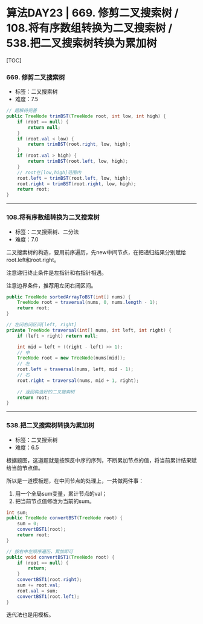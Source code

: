 # 算法DAY23 | 669. 修剪二叉搜索树 /  108.将有序数组转换为二叉搜索树 /  538.把二叉搜索树转换为累加树

[TOC]

### 669. 修剪二叉搜索树

- 标签：二叉搜索树
- 难度：7.5

```java
// 题解待完善
public TreeNode trimBST(TreeNode root, int low, int high) {
    if (root == null) {
        return null;
    }
    if (root.val < low) {
        return trimBST(root.right, low, high);
    }
    if (root.val > high) {
        return trimBST(root.left, low, high);
    }
    // root在[low,high]范围内
    root.left = trimBST(root.left, low, high);
    root.right = trimBST(root.right, low, high);
    return root;
}
```



---

### 108.将有序数组转换为二叉搜索树

- 标签：二叉搜索树、二分法
- 难度：7.0

二叉搜索树的构造，要用前序遍历，先new中间节点，在把递归结果分别赋给root.left和root.right。

注意递归终止条件是左指针和右指针相遇。

注意边界条件，推荐用左闭右闭区间。

```java
public TreeNode sortedArrayToBST(int[] nums) {
    TreeNode root = traversal(nums, 0, nums.length - 1);
    return root;
}

// 左闭右闭区间[left, right]
private TreeNode traversal(int[] nums, int left, int right) {
    if (left > right) return null;

    int mid = left + ((right - left) >> 1);
    // 中
    TreeNode root = new TreeNode(nums[mid]);
    // 左
    root.left = traversal(nums, left, mid - 1);
    // 右
    root.right = traversal(nums, mid + 1, right);
    
    // 返回构造好的二叉搜索树
    return root;
}
```

---

###  538.把二叉搜索树转换为累加树

- 标签：二叉搜索树
- 难度：6.5

根据题图，这道题就是按照反中序的序列，不断累加节点的值，将当前累计结果赋给当前节点值。

所以是一道模板题，在中间节点的处理上，一共做两件事：

1. 用一个全局sum变量，累计节点的val；
2. 把当前节点值修改为当前的sum。

```java
int sum;
public TreeNode convertBST(TreeNode root) {
    sum = 0;
    convertBST1(root);
    return root;
}

// 按右中左顺序遍历，累加即可
public void convertBST1(TreeNode root) {
    if (root == null) {
        return;
    }
    convertBST1(root.right);
    sum += root.val;
    root.val = sum;
    convertBST1(root.left);
}
```

迭代法也是用模板。

